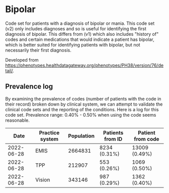 # Bipolar

Code set for patients with a diagnosis of bipolar or mania. This code set (v2) only includes diagnoses and so is useful for identifying the first diagnosis of bipolar. This differs from (v1) which also includes "history of" codes and certain medications that would indicate a patient has bipolar, which is better suited for identifying patients with bipolar, but not necessarily their first diagnosis.

Developed from https://phenotypes.healthdatagateway.org/phenotypes/PH38/version/76/detail/.

## Prevalence log

By examining the prevalence of codes (number of patients with the code in their record) broken down by clinical system, we can attempt to validate the clinical code sets and the reporting of the conditions. Here is a log for this code set. Prevalence range: 0.40% - 0.50% when using the code seems reasonable.

| Date       | Practice system | Population | Patients from ID | Patient from code |
| ---------- | --------------- | ---------- | ---------------- | ----------------- |
| 2022-06-28 | EMIS            | 2664831    | 8234 (0.31%)     | 13009 (0.49%)     |
| 2022-06-28 | TPP             | 212907     | 553 (0.26%)      | 1069 (0.50%)      |
| 2022-06-28 | Vision          | 343146     | 987 (0.29%)      | 1362 (0.40%)      |
